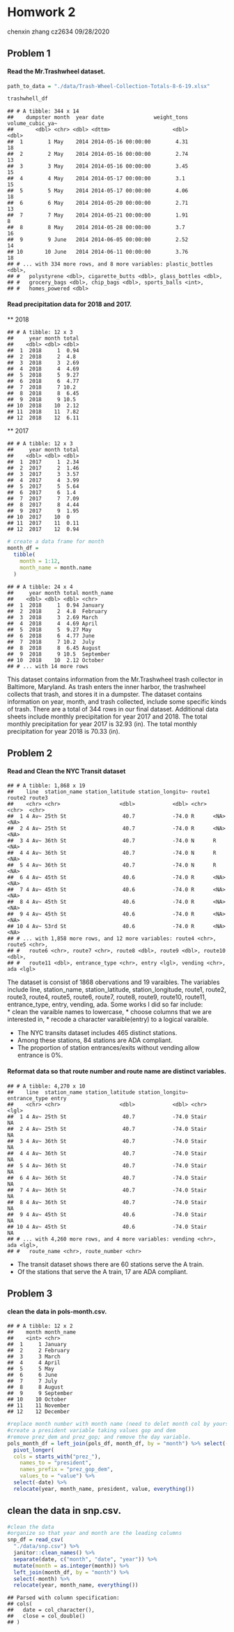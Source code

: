 Homwork 2
================
chenxin zhang cz2634
09/28/2020

## Problem 1

#### Read the Mr.Trashwheel dataset.

``` r
path_to_data = "./data/Trash-Wheel-Collection-Totals-8-6-19.xlsx"
```

``` r
trashwhell_df
```

    ## # A tibble: 344 x 14
    ##    dumpster month  year date                weight_tons volume_cubic_ya~
    ##       <dbl> <chr> <dbl> <dttm>                    <dbl>            <dbl>
    ##  1        1 May    2014 2014-05-16 00:00:00        4.31               18
    ##  2        2 May    2014 2014-05-16 00:00:00        2.74               13
    ##  3        3 May    2014 2014-05-16 00:00:00        3.45               15
    ##  4        4 May    2014 2014-05-17 00:00:00        3.1                15
    ##  5        5 May    2014 2014-05-17 00:00:00        4.06               18
    ##  6        6 May    2014 2014-05-20 00:00:00        2.71               13
    ##  7        7 May    2014 2014-05-21 00:00:00        1.91                8
    ##  8        8 May    2014 2014-05-28 00:00:00        3.7                16
    ##  9        9 June   2014 2014-06-05 00:00:00        2.52               14
    ## 10       10 June   2014 2014-06-11 00:00:00        3.76               18
    ## # ... with 334 more rows, and 8 more variables: plastic_bottles <dbl>,
    ## #   polystyrene <dbl>, cigarette_butts <dbl>, glass_bottles <dbl>,
    ## #   grocery_bags <dbl>, chip_bags <dbl>, sports_balls <int>,
    ## #   homes_powered <dbl>

#### Read precipitation data for 2018 and 2017.

\*\* 2018

    ## # A tibble: 12 x 3
    ##     year month total
    ##    <dbl> <dbl> <dbl>
    ##  1  2018     1  0.94
    ##  2  2018     2  4.8 
    ##  3  2018     3  2.69
    ##  4  2018     4  4.69
    ##  5  2018     5  9.27
    ##  6  2018     6  4.77
    ##  7  2018     7 10.2 
    ##  8  2018     8  6.45
    ##  9  2018     9 10.5 
    ## 10  2018    10  2.12
    ## 11  2018    11  7.82
    ## 12  2018    12  6.11

\*\* 2017

    ## # A tibble: 12 x 3
    ##     year month total
    ##    <dbl> <dbl> <dbl>
    ##  1  2017     1  2.34
    ##  2  2017     2  1.46
    ##  3  2017     3  3.57
    ##  4  2017     4  3.99
    ##  5  2017     5  5.64
    ##  6  2017     6  1.4 
    ##  7  2017     7  7.09
    ##  8  2017     8  4.44
    ##  9  2017     9  1.95
    ## 10  2017    10  0   
    ## 11  2017    11  0.11
    ## 12  2017    12  0.94

``` r
# create a data frame for month
month_df = 
  tibble(
    month = 1:12, 
    month_name = month.name
  )
```

    ## # A tibble: 24 x 4
    ##     year month total month_name
    ##    <dbl> <dbl> <dbl> <chr>     
    ##  1  2018     1  0.94 January   
    ##  2  2018     2  4.8  February  
    ##  3  2018     3  2.69 March     
    ##  4  2018     4  4.69 April     
    ##  5  2018     5  9.27 May       
    ##  6  2018     6  4.77 June      
    ##  7  2018     7 10.2  July      
    ##  8  2018     8  6.45 August    
    ##  9  2018     9 10.5  September 
    ## 10  2018    10  2.12 October   
    ## # ... with 14 more rows

This dataset contains information from the Mr.Trashwheel trash collector
in Baltimore, Maryland. As trash enters the inner harbor, the trashwheel
collects that trash, and stores it in a dumpster. The dataset contains
information on year, month, and trash collected, include some specific
kinds of trash. There are a total of 344 rows in our final dataset.
Additional data sheets include monthly precipitation for year 2017 and
2018. The total monthly precipitation for year 2017 is 32.93 (in). The
total monthly precipitation for year 2018 is 70.33 (in).

## Problem 2

#### Read and Clean the NYC Transit dataset

    ## # A tibble: 1,868 x 19
    ##    line  station_name station_latitude station_longitu~ route1 route2 route3
    ##    <chr> <chr>                   <dbl>            <dbl> <chr>  <chr>  <chr> 
    ##  1 4 Av~ 25th St                  40.7            -74.0 R      <NA>   <NA>  
    ##  2 4 Av~ 25th St                  40.7            -74.0 R      <NA>   <NA>  
    ##  3 4 Av~ 36th St                  40.7            -74.0 N      R      <NA>  
    ##  4 4 Av~ 36th St                  40.7            -74.0 N      R      <NA>  
    ##  5 4 Av~ 36th St                  40.7            -74.0 N      R      <NA>  
    ##  6 4 Av~ 45th St                  40.6            -74.0 R      <NA>   <NA>  
    ##  7 4 Av~ 45th St                  40.6            -74.0 R      <NA>   <NA>  
    ##  8 4 Av~ 45th St                  40.6            -74.0 R      <NA>   <NA>  
    ##  9 4 Av~ 45th St                  40.6            -74.0 R      <NA>   <NA>  
    ## 10 4 Av~ 53rd St                  40.6            -74.0 R      <NA>   <NA>  
    ## # ... with 1,858 more rows, and 12 more variables: route4 <chr>, route5 <chr>,
    ## #   route6 <chr>, route7 <chr>, route8 <dbl>, route9 <dbl>, route10 <dbl>,
    ## #   route11 <dbl>, entrance_type <chr>, entry <lgl>, vending <chr>, ada <lgl>

The dataset is consist of 1868 obervations and 19 varaibles. The
variables include line, station\_name, station\_latitude,
station\_longitude, route1, route2, route3, route4, route5, route6,
route7, route8, route9, route10, route11, entrance\_type, entry,
vending, ada. Some works I did so far include:  
\* clean the varaible names to lowercase, \* choose columns that we are
interested in, \* recode a character varaible(entry) to a logical
varaible.

  - The NYC transits dataset includes 465 distinct stations.
  - Among these stations, 84 stations are ADA compliant.
  - The proportion of station entrances/exits without vending allow
    entrance is 0%.

#### Reformat data so that route number and route name are distinct variables.

    ## # A tibble: 4,270 x 10
    ##    line  station_name station_latitude station_longitu~ entrance_type entry
    ##    <chr> <chr>                   <dbl>            <dbl> <chr>         <lgl>
    ##  1 4 Av~ 25th St                  40.7            -74.0 Stair         NA   
    ##  2 4 Av~ 25th St                  40.7            -74.0 Stair         NA   
    ##  3 4 Av~ 36th St                  40.7            -74.0 Stair         NA   
    ##  4 4 Av~ 36th St                  40.7            -74.0 Stair         NA   
    ##  5 4 Av~ 36th St                  40.7            -74.0 Stair         NA   
    ##  6 4 Av~ 36th St                  40.7            -74.0 Stair         NA   
    ##  7 4 Av~ 36th St                  40.7            -74.0 Stair         NA   
    ##  8 4 Av~ 36th St                  40.7            -74.0 Stair         NA   
    ##  9 4 Av~ 45th St                  40.6            -74.0 Stair         NA   
    ## 10 4 Av~ 45th St                  40.6            -74.0 Stair         NA   
    ## # ... with 4,260 more rows, and 4 more variables: vending <chr>, ada <lgl>,
    ## #   route_name <chr>, route_number <chr>

  - The transit dataset shows there are 60 stations serve the A train.
  - Of the stations that serve the A train, 17 are ADA compliant.

## Problem 3

#### clean the data in pols-month.csv.

    ## # A tibble: 12 x 2
    ##    month month_name
    ##    <int> <chr>     
    ##  1     1 January   
    ##  2     2 February  
    ##  3     3 March     
    ##  4     4 April     
    ##  5     5 May       
    ##  6     6 June      
    ##  7     7 July      
    ##  8     8 August    
    ##  9     9 September 
    ## 10    10 October   
    ## 11    11 November  
    ## 12    12 December

``` r
#replace month number with month name (need to delet month col by yourself.)
#create a president variable taking values gop and dem
#remove prez_dem and prez_gop; and remove the day variable.
pols_month_df = left_join(pols_df, month_df, by = "month") %>% select(-month) %>% 
  pivot_longer(
  cols = starts_with("prez_"),
    names_to = "president",
    names_prefix = "prez_gop_dem",
    values_to = "value") %>% 
  select(-date) %>% 
  relocate(year, month_name, president, value, everything()) 
```

## clean the data in snp.csv.

``` r
#clean the data
#organize so that year and month are the leading columns
snp_df = read_csv(
  "./data/snp.csv") %>% 
  janitor::clean_names() %>% 
  separate(date, c("month", "date", "year")) %>%
  mutate(month = as.integer(month)) %>% 
  left_join(month_df, by = "month") %>% 
  select(-month) %>% 
  relocate(year, month_name, everything())
```

    ## Parsed with column specification:
    ## cols(
    ##   date = col_character(),
    ##   close = col_double()
    ## )

##
